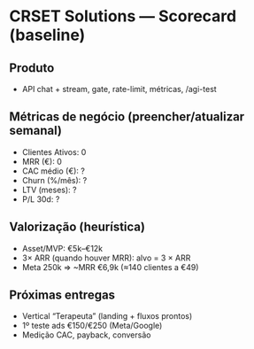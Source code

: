 # CRSET Solutions — Scorecard (baseline)
## Produto
- API chat + stream, gate, rate-limit, métricas, /agi-test

## Métricas de negócio (preencher/atualizar semanal)
- Clientes Ativos: 0
- MRR (€): 0
- CAC médio (€): ?
- Churn (%/mês): ?
- LTV (meses): ?
- P/L 30d: ?

## Valorização (heurística)
- Asset/MVP: €5k–€12k
- 3× ARR (quando houver MRR): alvo = 3 × ARR
- Meta 250k ⇒ ~MRR €6,9k (≈140 clientes a €49)

## Próximas entregas
- Vertical “Terapeuta” (landing + fluxos prontos)
- 1º teste ads €150/€250 (Meta/Google)
- Medição CAC, payback, conversão
